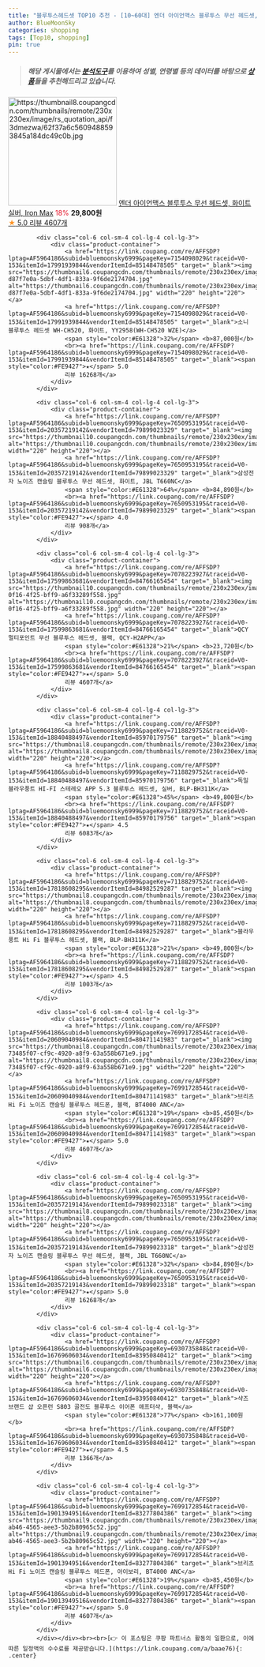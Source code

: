 ```yaml
---
title: "블루투스헤드셋 TOP10 추천 - [10~60대] 엔더 아이언맥스 블루투스 무선 헤드셋, 화이트 실버, Iron Max"
author: BlueMoonSky
categories: shopping
tags: [Top10, shopping]
pin: true
---
```


> ##### 해당 게시물에서는 [**분석도구**](https://itemscout.io/)를 이용하여 **성별**, **연령별** 등의 데이터를 바탕으로 [**상품**](https://link.coupang.com/a/baae76)들을 추천해드리고 있습니다.
<div class="container"><div class="row">
            <div class="col-6 col-sm-4 col-lg-4 col-lg-3">
                <div class="product-container">
                    <a href="https://link.coupang.com/re/AFFSDP?lptag=AF5964186&subid=bluemoonsky6999&pageKey=7447471782&traceid=V0-153&itemId=19380472434&vendorItemId=86647870793" target="_blank"><img src="https://thumbnail8.coupangcdn.com/thumbnails/remote/230x230ex/image/rs_quotation_api/f3dmezwa/62f37a6c5609488593845a184dc49c0b.jpg" alt="https://thumbnail8.coupangcdn.com/thumbnails/remote/230x230ex/image/rs_quotation_api/f3dmezwa/62f37a6c5609488593845a184dc49c0b.jpg" width="220" height="220"></a>
                    <a href="https://link.coupang.com/re/AFFSDP?lptag=AF5964186&subid=bluemoonsky6999&pageKey=7447471782&traceid=V0-153&itemId=19380472434&vendorItemId=86647870793" target="_blank">엔더 아이언맥스 블루투스 무선 헤드셋, 화이트 실버, Iron Max</a>
                    <span style="color:#E61328">18%</span> <b>29,800원</b>
                    <br><a href="https://link.coupang.com/re/AFFSDP?lptag=AF5964186&subid=bluemoonsky6999&pageKey=7447471782&traceid=V0-153&itemId=19380472434&vendorItemId=86647870793" target="_blank"><span style="color:#FE9427">★</span> 5.0
                    리뷰 4607개</a>
                </div>
            </div>
            
            <div class="col-6 col-sm-4 col-lg-4 col-lg-3">
                <div class="product-container">
                    <a href="https://link.coupang.com/re/AFFSDP?lptag=AF5964186&subid=bluemoonsky6999&pageKey=7154098029&traceid=V0-153&itemId=17991939844&vendorItemId=85148478505" target="_blank"><img src="https://thumbnail6.coupangcdn.com/thumbnails/remote/230x230ex/image/retail/images/4275480964807189-d87f7e0a-5dbf-4df1-833a-9f6de2174704.jpg" alt="https://thumbnail6.coupangcdn.com/thumbnails/remote/230x230ex/image/retail/images/4275480964807189-d87f7e0a-5dbf-4df1-833a-9f6de2174704.jpg" width="220" height="220"></a>
                    <a href="https://link.coupang.com/re/AFFSDP?lptag=AF5964186&subid=bluemoonsky6999&pageKey=7154098029&traceid=V0-153&itemId=17991939844&vendorItemId=85148478505" target="_blank">소니 블루투스 헤드셋 WH-CH520, 화이트, YY2958(WH-CH520 WZE)</a>
                    <span style="color:#E61328">32%</span> <b>87,000원</b>
                    <br><a href="https://link.coupang.com/re/AFFSDP?lptag=AF5964186&subid=bluemoonsky6999&pageKey=7154098029&traceid=V0-153&itemId=17991939844&vendorItemId=85148478505" target="_blank"><span style="color:#FE9427">★</span> 5.0
                    리뷰 16268개</a>
                </div>
            </div>
            
            <div class="col-6 col-sm-4 col-lg-4 col-lg-3">
                <div class="product-container">
                    <a href="https://link.coupang.com/re/AFFSDP?lptag=AF5964186&subid=bluemoonsky6999&pageKey=7650953195&traceid=V0-153&itemId=20357219142&vendorItemId=79899023329" target="_blank"><img src="https://thumbnail10.coupangcdn.com/thumbnails/remote/230x230ex/image/vendor_inventory/95d5/47723f0bc3908a9781067e31ab8e762a35ca78bacbb831943c6b3dfecacf.jpg" alt="https://thumbnail10.coupangcdn.com/thumbnails/remote/230x230ex/image/vendor_inventory/95d5/47723f0bc3908a9781067e31ab8e762a35ca78bacbb831943c6b3dfecacf.jpg" width="220" height="220"></a>
                    <a href="https://link.coupang.com/re/AFFSDP?lptag=AF5964186&subid=bluemoonsky6999&pageKey=7650953195&traceid=V0-153&itemId=20357219142&vendorItemId=79899023329" target="_blank">삼성전자 노이즈 캔슬링 블루투스 무선 헤드셋, 화이트, JBL T660NC</a>
                    <span style="color:#E61328">64%</span> <b>84,890원</b>
                    <br><a href="https://link.coupang.com/re/AFFSDP?lptag=AF5964186&subid=bluemoonsky6999&pageKey=7650953195&traceid=V0-153&itemId=20357219142&vendorItemId=79899023329" target="_blank"><span style="color:#FE9427">★</span> 4.0
                    리뷰 908개</a>
                </div>
            </div>
            
            <div class="col-6 col-sm-4 col-lg-4 col-lg-3">
                <div class="product-container">
                    <a href="https://link.coupang.com/re/AFFSDP?lptag=AF5964186&subid=bluemoonsky6999&pageKey=7078223927&traceid=V0-153&itemId=17599863681&vendorItemId=84766165454" target="_blank"><img src="https://thumbnail10.coupangcdn.com/thumbnails/remote/230x230ex/image/retail/images/2023/01/19/18/3/e383d95b-0f16-4f25-bff9-a6f33289f558.jpg" alt="https://thumbnail10.coupangcdn.com/thumbnails/remote/230x230ex/image/retail/images/2023/01/19/18/3/e383d95b-0f16-4f25-bff9-a6f33289f558.jpg" width="220" height="220"></a>
                    <a href="https://link.coupang.com/re/AFFSDP?lptag=AF5964186&subid=bluemoonsky6999&pageKey=7078223927&traceid=V0-153&itemId=17599863681&vendorItemId=84766165454" target="_blank">QCY 멀티포인트 무선 블루투스 헤드셋, 블랙, QCY-H2APP</a>
                    <span style="color:#E61328">21%</span> <b>23,720원</b>
                    <br><a href="https://link.coupang.com/re/AFFSDP?lptag=AF5964186&subid=bluemoonsky6999&pageKey=7078223927&traceid=V0-153&itemId=17599863681&vendorItemId=84766165454" target="_blank"><span style="color:#FE9427">★</span> 5.0
                    리뷰 4607개</a>
                </div>
            </div>
            
            <div class="col-6 col-sm-4 col-lg-4 col-lg-3">
                <div class="product-container">
                    <a href="https://link.coupang.com/re/AFFSDP?lptag=AF5964186&subid=bluemoonsky6999&pageKey=7118829752&traceid=V0-153&itemId=18840488497&vendorItemId=85970179756" target="_blank"><img src="https://thumbnail8.coupangcdn.com/thumbnails/remote/230x230ex/image/vendor_inventory/48b5/7518bcfb02f615d26f0f170d0750848ec4f04b245036eba0ed04c6a9b177.jpg" alt="https://thumbnail8.coupangcdn.com/thumbnails/remote/230x230ex/image/vendor_inventory/48b5/7518bcfb02f615d26f0f170d0750848ec4f04b245036eba0ed04c6a9b177.jpg" width="220" height="220"></a>
                    <a href="https://link.coupang.com/re/AFFSDP?lptag=AF5964186&subid=bluemoonsky6999&pageKey=7118829752&traceid=V0-153&itemId=18840488497&vendorItemId=85970179756" target="_blank">독일 블라우풍트 HI-FI 스테레오 APP 5.3 블루투스 헤드셋, 실버, BLP-BH311K</a>
                    <span style="color:#E61328">45%</span> <b>49,800원</b>
                    <br><a href="https://link.coupang.com/re/AFFSDP?lptag=AF5964186&subid=bluemoonsky6999&pageKey=7118829752&traceid=V0-153&itemId=18840488497&vendorItemId=85970179756" target="_blank"><span style="color:#FE9427">★</span> 4.5
                    리뷰 6083개</a>
                </div>
            </div>
            
            <div class="col-6 col-sm-4 col-lg-4 col-lg-3">
                <div class="product-container">
                    <a href="https://link.coupang.com/re/AFFSDP?lptag=AF5964186&subid=bluemoonsky6999&pageKey=7118829752&traceid=V0-153&itemId=17818608295&vendorItemId=84982529287" target="_blank"><img src="https://thumbnail8.coupangcdn.com/thumbnails/remote/230x230ex/image/vendor_inventory/31e4/35932d93c4b08d8269378dd72a62e676f73ad90a225f215d744487de18e3.jpg" alt="https://thumbnail8.coupangcdn.com/thumbnails/remote/230x230ex/image/vendor_inventory/31e4/35932d93c4b08d8269378dd72a62e676f73ad90a225f215d744487de18e3.jpg" width="220" height="220"></a>
                    <a href="https://link.coupang.com/re/AFFSDP?lptag=AF5964186&subid=bluemoonsky6999&pageKey=7118829752&traceid=V0-153&itemId=17818608295&vendorItemId=84982529287" target="_blank">블라우풍트 Hi Fi 블루투스 헤드셋, 블랙, BLP-BH311K</a>
                    <span style="color:#E61328">21%</span> <b>49,800원</b>
                    <br><a href="https://link.coupang.com/re/AFFSDP?lptag=AF5964186&subid=bluemoonsky6999&pageKey=7118829752&traceid=V0-153&itemId=17818608295&vendorItemId=84982529287" target="_blank"><span style="color:#FE9427">★</span> 4.5
                    리뷰 1003개</a>
                </div>
            </div>
            
            <div class="col-6 col-sm-4 col-lg-4 col-lg-3">
                <div class="product-container">
                    <a href="https://link.coupang.com/re/AFFSDP?lptag=AF5964186&subid=bluemoonsky6999&pageKey=7699172854&traceid=V0-153&itemId=20609040984&vendorItemId=80471141983" target="_blank"><img src="https://thumbnail8.coupangcdn.com/thumbnails/remote/230x230ex/image/retail/images/1064085648382593-73485f07-cf9c-4920-a8f9-63a558b671e9.jpg" alt="https://thumbnail8.coupangcdn.com/thumbnails/remote/230x230ex/image/retail/images/1064085648382593-73485f07-cf9c-4920-a8f9-63a558b671e9.jpg" width="220" height="220"></a>
                    <a href="https://link.coupang.com/re/AFFSDP?lptag=AF5964186&subid=bluemoonsky6999&pageKey=7699172854&traceid=V0-153&itemId=20609040984&vendorItemId=80471141983" target="_blank">브리츠 Hi Fi 노이즈 캔슬링 블루투스 헤드폰, 블랙, BT4000 ANC</a>
                    <span style="color:#E61328">19%</span> <b>85,450원</b>
                    <br><a href="https://link.coupang.com/re/AFFSDP?lptag=AF5964186&subid=bluemoonsky6999&pageKey=7699172854&traceid=V0-153&itemId=20609040984&vendorItemId=80471141983" target="_blank"><span style="color:#FE9427">★</span> 5.0
                    리뷰 4607개</a>
                </div>
            </div>
            
            <div class="col-6 col-sm-4 col-lg-4 col-lg-3">
                <div class="product-container">
                    <a href="https://link.coupang.com/re/AFFSDP?lptag=AF5964186&subid=bluemoonsky6999&pageKey=7650953195&traceid=V0-153&itemId=20357219143&vendorItemId=79899023318" target="_blank"><img src="https://thumbnail8.coupangcdn.com/thumbnails/remote/230x230ex/image/vendor_inventory/9cb1/422214b1f47c0e895ee6bdf2abdcaa78eefd0e0776f561df73679574d38b.jpg" alt="https://thumbnail8.coupangcdn.com/thumbnails/remote/230x230ex/image/vendor_inventory/9cb1/422214b1f47c0e895ee6bdf2abdcaa78eefd0e0776f561df73679574d38b.jpg" width="220" height="220"></a>
                    <a href="https://link.coupang.com/re/AFFSDP?lptag=AF5964186&subid=bluemoonsky6999&pageKey=7650953195&traceid=V0-153&itemId=20357219143&vendorItemId=79899023318" target="_blank">삼성전자 노이즈 캔슬링 블루투스 무선 헤드셋, 블랙, JBL T660NC</a>
                    <span style="color:#E61328">32%</span> <b>84,890원</b>
                    <br><a href="https://link.coupang.com/re/AFFSDP?lptag=AF5964186&subid=bluemoonsky6999&pageKey=7650953195&traceid=V0-153&itemId=20357219143&vendorItemId=79899023318" target="_blank"><span style="color:#FE9427">★</span> 5.0
                    리뷰 16268개</a>
                </div>
            </div>
            
            <div class="col-6 col-sm-4 col-lg-4 col-lg-3">
                <div class="product-container">
                    <a href="https://link.coupang.com/re/AFFSDP?lptag=AF5964186&subid=bluemoonsky6999&pageKey=6930735848&traceid=V0-153&itemId=16769606034&vendorItemId=83950840412" target="_blank"><img src="https://thumbnail6.coupangcdn.com/thumbnails/remote/230x230ex/image/vendor_inventory/e192/6d6cd902bcc1d135ea8cc41484b2f04fdf2d5401ff1cd1dacd1dc9eed4c2.jpg" alt="https://thumbnail6.coupangcdn.com/thumbnails/remote/230x230ex/image/vendor_inventory/e192/6d6cd902bcc1d135ea8cc41484b2f04fdf2d5401ff1cd1dacd1dc9eed4c2.jpg" width="220" height="220"></a>
                    <a href="https://link.coupang.com/re/AFFSDP?lptag=AF5964186&subid=bluemoonsky6999&pageKey=6930735848&traceid=V0-153&itemId=16769606034&vendorItemId=83950840412" target="_blank">샥즈 브랜드 샵 오픈런 S803 골전도 블루투스 이어폰 애프터샥, 블랙</a>
                    <span style="color:#E61328">77%</span> <b>161,100원</b>
                    <br><a href="https://link.coupang.com/re/AFFSDP?lptag=AF5964186&subid=bluemoonsky6999&pageKey=6930735848&traceid=V0-153&itemId=16769606034&vendorItemId=83950840412" target="_blank"><span style="color:#FE9427">★</span> 4.5
                    리뷰 1366개</a>
                </div>
            </div>
            
            <div class="col-6 col-sm-4 col-lg-4 col-lg-3">
                <div class="product-container">
                    <a href="https://link.coupang.com/re/AFFSDP?lptag=AF5964186&subid=bluemoonsky6999&pageKey=7699172854&traceid=V0-153&itemId=19013949516&vendorItemId=83277804386" target="_blank"><img src="https://thumbnail9.coupangcdn.com/thumbnails/remote/230x230ex/image/retail/images/2022/09/27/17/2/86fdeaab-ab46-4565-aee3-5b2b80965c52.jpg" alt="https://thumbnail9.coupangcdn.com/thumbnails/remote/230x230ex/image/retail/images/2022/09/27/17/2/86fdeaab-ab46-4565-aee3-5b2b80965c52.jpg" width="220" height="220"></a>
                    <a href="https://link.coupang.com/re/AFFSDP?lptag=AF5964186&subid=bluemoonsky6999&pageKey=7699172854&traceid=V0-153&itemId=19013949516&vendorItemId=83277804386" target="_blank">브리츠 Hi Fi 노이즈 캔슬링 블루투스 헤드폰, 아이보리, BT4000 ANC</a>
                    <span style="color:#E61328">19%</span> <b>85,450원</b>
                    <br><a href="https://link.coupang.com/re/AFFSDP?lptag=AF5964186&subid=bluemoonsky6999&pageKey=7699172854&traceid=V0-153&itemId=19013949516&vendorItemId=83277804386" target="_blank"><span style="color:#FE9427">★</span> 5.0
                    리뷰 4607개</a>
                </div>
            </div>
            </div></div><br><br>[👉 이 포스팅은 쿠팡 파트너스 활동의 일환으로, 이에 따른 일정액의 수수료를 제공받습니다.](https://link.coupang.com/a/baae76){: .center}
